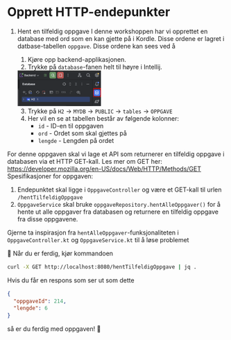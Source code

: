 # Opprett HTTP-endepunkter

1. Hent en tilfeldig oppgave
I denne workshoppen har vi opprettet en database med ord som en kan gjette på i Kordle. Disse ordene er lagret i datbase-tabellen `oppgave`.
Disse ordene kan sees ved å
   1. Kjøre opp backend-applikasjonen.
   2. Trykke på `database`-fanen helt til høyre i Intellij. 
   
   <img src="../images/oppgave1/database_button.png" width="40%" />

   3. Trykke på `H2` -> `MYDB` -> `PUBLIC` -> `tables` -> `OPPGAVE` 
   4. Her vil en se at tabellen består av følgende kolonner:
      - `id` - ID-en til oppgaven
      - `ord` - Ordet som skal gjettes på
      - `lengde` - Lengden på ordet
   
For denne oppgaven skal vi lage et API som returnerer en tilfeldig oppgave i databasen via et HTTP GET-kall. Les mer om GET her: https://developer.mozilla.org/en-US/docs/Web/HTTP/Methods/GET
Spesifikasjoner for oppgaven:
1. Endepunktet skal ligge i `OppgaveController` og være et GET-kall til urlen `/hentTilfeldigOppgave`
2. `OppgaveService` skal bruke `oppgaveRepository.hentAlleOppgaver()` for å hente ut alle oppgaver fra databasen og returnere en tilfeldig oppgave fra disse oppgavene.

Gjerne ta inspirasjon fra `hentAlleOppgaver`-funksjonaliteten i `OppgaveController.kt` og `OppgaveService.kt` til å løse problemet

🧪 Når du er ferdig, kjør kommandoen
```bash
curl -X GET http://localhost:8080/hentTilfeldigOppgave | jq . 
```
Hvis du får en respons som ser ut som dette
```json
{
  "oppgaveId": 214,
  "lengde": 6
}
```
så er du ferdig med oppgaven! 🎉
